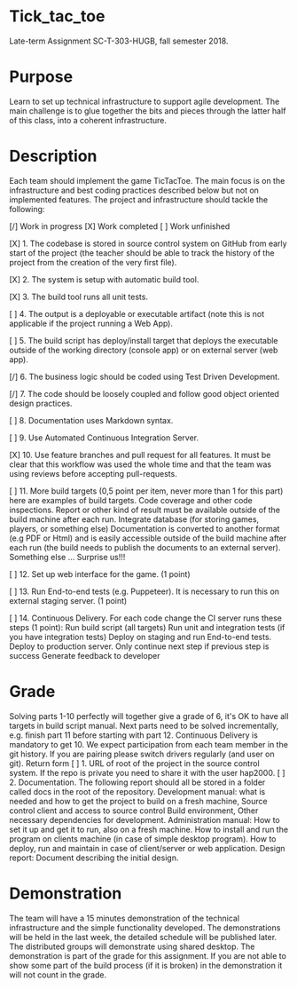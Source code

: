 # Tick_tac_toe
Late-term Assignment
SC-T-303-HUGB, fall semester 2018.
# Purpose
Learn to set up technical infrastructure to support agile development. The main challenge is to glue
together the bits and pieces through the latter half of this class, into a coherent infrastructure.
# Description
Each team should implement the game TicTacToe. The main focus is on the infrastructure and best
coding practices described below but not on implemented features.
The project and infrastructure should tackle the following:

[/] Work in progress
[X] Work completed 
[ ] Work unfinished

[X] 1. The codebase is stored in source control system on GitHub from early start of the project (the
teacher should be able to track the history of the project from the creation of the very first
file).

[X] 2. The system is setup with automatic build tool.

[X] 3. The build tool runs all unit tests.

[ ] 4. The output is a deployable or executable artifact (note this is not applicable if the project
running a Web App).

[ ] 5. The build script has deploy/install target that deploys the executable outside of the working
directory (console app) or on external server (web app).

[/] 6. The business logic should be coded using Test Driven Development.

[/] 7. The code should be loosely coupled and follow good object oriented design practices.

[ ] 8. Documentation uses Markdown syntax.

[ ] 9. Use Automated Continuous Integration Server.

[X] 10. Use feature branches and pull request for all features. It must be clear that this workflow was
used the whole time and that the team was using reviews before accepting pull-requests.

[ ] 11. More build targets (0,5 point per item, never more than 1 for this part) here are examples of
build targets.
Code coverage and other code inspections. Report or other kind of result must be
available outside of the build machine after each run.
Integrate database (for storing games, players, or something else)
Documentation is converted to another format (e.g PDF or Html) and is easily accessible
outside of the build machine after each run (the build needs to publish the documents to
an external server).
Something else ... Surprise us!!!

[ ] 12. Set up web interface for the game. (1 point)

[ ] 13. Run End-to-end tests (e.g. Puppeteer). It is necessary to run this on external staging server. (1
point)

[ ] 14. Continuous Delivery. For each code change the CI server runs these steps (1 point):
Run build script (all targets)
Run unit and integration tests (if you have integration tests) Deploy on staging and run
End-to-end tests.
Deploy to production server.
Only continue next step if previous step is success
Generate feedback to developer
# Grade
Solving parts 1-10 perfectly will together give a grade of 6, it's OK to have all targets in build script
manual. Next parts need to be solved incrementally, e.g. finish part 11 before starting with part 12.
Continuous Delivery is mandatory to get 10. We expect participation from each team member in the
git history. If you are pairing please switch drivers regularly (and user on git).
Return form
[ ] 1. URL of root of the project in the source control system. If the repo is private you need to share
it with the user hap2000.
[ ] 2. Documentation. The following report should all be stored in a folder called docs in the root of
the repository.
Development manual: what is needed and how to get the project to build on a fresh
machine, Source control client and access to source control Build environment, Other
necessary dependencies for development.
Administration manual: How to set it up and get it to run, also on a fresh machine. How
to install and run the program on clients machine (in case of simple desktop program).
How to deploy, run and maintain in case of client/server or web application.
Design report: Document describing the initial design.
# Demonstration
The team will have a 15 minutes demonstration of the technical infrastructure and the simple
functionality developed. The demonstrations will be held in the last week, the detailed schedule will
be published later. The distributed groups will demonstrate using shared desktop. The
demonstration is part of the grade for this assignment. If you are not able to show some part of the
build process (if it is broken) in the demonstration it will not count in the grade.
